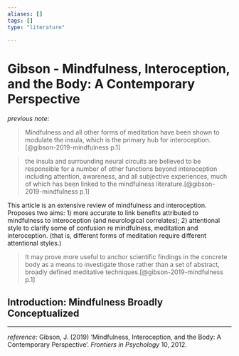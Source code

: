 ```yaml
---
aliases: []
tags: []
type: "literature"

---
```


# Gibson - Mindfulness, Interoception, and the Body: A Contemporary Perspective

_previous note:_

> Mindfulness and all other forms of meditation have been shown to modulate the insula, which is the primary hub for interoception.[@gibson-2019-mindfulness p.1]

> the insula and surrounding neural circuits are believed to be responsible for a number of other functions beyond interoception including attention, awareness, and all subjective experiences, much of which has been linked to the mindfulness literature.[@gibson-2019-mindfulness p.1]

This article is an extensive review of mindfulness and interoception. Proposes two aims: 1) more accurate to link benefits attributed to mindfulness to interoception (and neurological correlates); 2) attentional style to clarify some of confusion re mindfulness, meditation and interoception. (that is, different forms of meditation require different attentional styles.)

> It may prove more useful to anchor scientific findings in the concrete body as a means to investigate those rather than a set of abstract, broadly defined meditative techniques.[@gibson-2019-mindfulness p.1]

## Introduction: Mindfulness Broadly Conceptualized 



---
_reference:_ Gibson, J. (2019) ‘Mindfulness, Interoception, and the Body: A Contemporary Perspective’. _Frontiers in Psychology_ 10, 2012. 